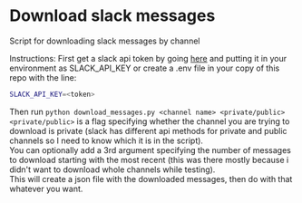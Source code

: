 # Download slack messages
Script for downloading slack messages by channel

Instructions:
First get a slack api token by going [here](https://api.slack.com/docs/oauth-test-tokens) and putting it in your environment as
SLACK_API_KEY or create a .env file in your copy of this repo with the line:  
```bash  
SLACK_API_KEY=<token>  
```  
Then run `python download_messages.py <channel name> <private/public>`
`<private/public>` is a flag specifying whether the channel you are trying to download is private (slack has different api methods for private and public channels so I need to know which it is in the script).  
You can optionally add a 3rd argument specifying the number
of messages to download starting with the most recent (this was there mostly because i didn't want to download whole channels while testing).  
This will create a json file with the downloaded messages, then do with that whatever you want.

